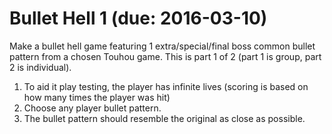 Bullet Hell 1 (due: 2016-03-10)
===
Make a bullet hell game featuring 1 extra/special/final boss common bullet pattern from a chosen Touhou game. This is part 1 of 2 (part 1 is group, part 2 is individual).

1. To aid it play testing, the player has infinite lives (scoring is based on how many times the player was hit)
2. Choose any player bullet pattern.
3. The bullet pattern should resemble the original as close as possible.
